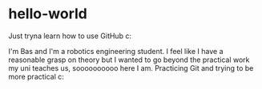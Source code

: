 # hello-world
Just tryna learn how to use GitHub c:

I'm Bas and I'm a robotics engineering student. I feel like I have a reasonable grasp on theory but I wanted to go beyond the practical work my uni teaches us, soooooooooo here I am. Practicing Git and trying to be more practical c:
